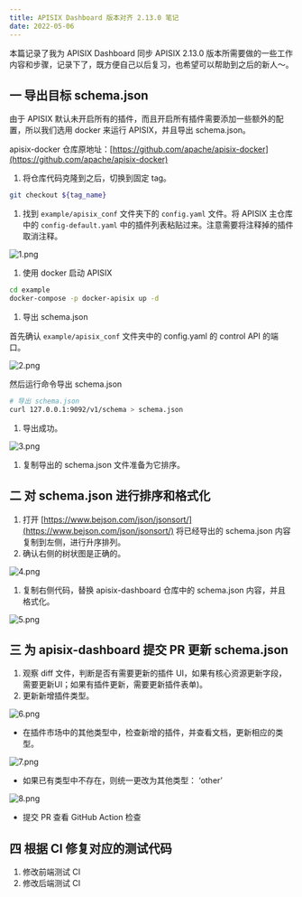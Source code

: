 ```yaml
---
title: APISIX Dashboard 版本对齐 2.13.0 笔记
date: 2022-05-06
---
```


本篇记录了我为 APISIX Dashboard 同步 APISIX 2.13.0 版本所需要做的一些工作内容和步骤，记录下了，既方便自己以后复习，也希望可以帮助到之后的新人～。

## 一 导出目标 schema.json

由于 APISIX 默认未开启所有的插件，而且开启所有插件需要添加一些额外的配置，所以我们选用 docker 来运行 APISIX，并且导出 schema.json。

apisix-docker 仓库原地址：[https://github.com/apache/apisix-docker](https://github.com/apache/apisix-docker) 

1. 将仓库代码克隆到之后，切换到固定 tag。

```bash
git checkout ${tag_name}
```

1. 找到 `example/apisix_conf` 文件夹下的 `config.yaml` 文件。将 APISIX 主仓库中的 `config-default.yaml` 中的插件列表粘贴过来。注意需要将注释掉的插件取消注释。

![1.png](https://guoqi-test-1307026204.file.myqcloud.com/Blog/20-05-07-1.png)

1. 使用 docker 启动 APISIX

```bash
cd example
docker-compose -p docker-apisix up -d
```

1. 导出 schema.json

首先确认 `example/apisix_conf` 文件夹中的 config.yaml 的 control API 的端口。

![2.png](https://guoqi-test-1307026204.file.myqcloud.com/Blog/20220507-2.png)

然后运行命令导出 schema.json

```bash
# 导出 schema.json
curl 127.0.0.1:9092/v1/schema > schema.json
```

1. 导出成功。

![3.png](https://guoqi-test-1307026204.file.myqcloud.com/Blog/20220507-3.png)

1. 复制导出的 schema.json 文件准备为它排序。

## 二  对 schema.json 进行排序和格式化

1. 打开 [https://www.bejson.com/json/jsonsort/](https://www.bejson.com/json/jsonsort/)  将已经导出的 schema.json 内容复制到左侧，进行升序排列。
2. 确认右侧的树状图是正确的。

![4.png](https://guoqi-test-1307026204.file.myqcloud.com/Blog/20220507-4.png)

1. 复制右侧代码，替换 apisix-dashboard 仓库中的 schema.json 内容，并且格式化。

![5.png](https://guoqi-test-1307026204.file.myqcloud.com/Blog/20220507-5.png)

## 三 为 apisix-dashboard 提交 PR 更新 schema.json

1. 观察 diff 文件，判断是否有需要更新的插件 UI，如果有核心资源更新字段，需要更新UI；如果有插件更新，需要更新插件表单)。
2. 更新新增插件类型。

![6.png](https://guoqi-test-1307026204.file.myqcloud.com/Blog/20220507-6.png)

- 在插件市场中的其他类型中，检查新增的插件，并查看文档，更新相应的类型。

![7.png](https://guoqi-test-1307026204.file.myqcloud.com/Blog/20220507-7.png)

- 如果已有类型中不存在，则统一更改为其他类型： ‘other’

![8.png](https://guoqi-test-1307026204.file.myqcloud.com/Blog/20220507-8.png)

- 提交 PR 查看 GitHub Action 检查

## 四 根据 CI 修复对应的测试代码

1. 修改前端测试 CI
2. 修改后端测试 CI
